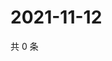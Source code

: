 # 2021-11-12

共 0 条

<!-- BEGIN WEIBO -->
<!-- 最后更新时间 Fri Nov 12 2021 15:14:02 GMT+0800 (China Standard Time) -->

<!-- END WEIBO -->
